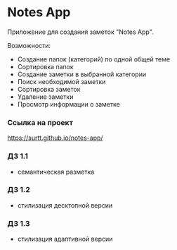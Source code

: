 # Notes App

Приложение для создания заметок "Notes App".

Возможности:
- Создание папок (категорий) по одной общей теме
- Сортировка папок
- Создание заметки в выбранной категории
- Поиск необходимой заметки
- Сортировка заметок
- Удаление заметки
- Просмотр информации о заметке

### Ссылка на проект
https://surtt.github.io/notes-app/

### ДЗ 1.1
- семантическая разметка

### ДЗ 1.2
- стилизация десктопной версии

### ДЗ 1.3
- стилизация адаптивной версии
